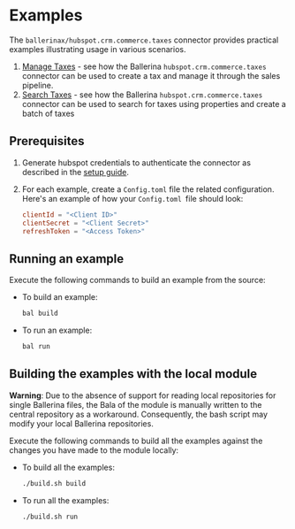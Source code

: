 # Examples

The `ballerinax/hubspot.crm.commerce.taxes` connector provides practical examples illustrating usage in various scenarios.

1. [Manage Taxes](https://raw.githubusercontent.com/ballerina-platform/module-ballerinax-hubspot.crm.commerce.taxes/main/examples/manage-taxes/) - see how the Ballerina `hubspot.crm.commerce.taxes` connector can be used to create a tax and manage it through the sales pipeline.
2. [Search Taxes](https://raw.githubusercontent.com/ballerina-platform/module-ballerinax-hubspot.crm.commerce.taxes/main/examples/search_taxes/) - see how the Ballerina `hubspot.crm.commerce.taxes` connector can be used to search for taxes using properties and create a batch of taxes

## Prerequisites

1. Generate hubspot credentials to authenticate the connector as described in the [setup guide](https://raw.githubusercontent.com/ballerina-platform/module-ballerinax-hubspot.crm.commerce.taxes/main/README.md#setup-guide).

2. For each example, create a `Config.toml` file the related configuration. Here's an example of how your `Config.toml `file should look:
    ```toml
    clientId = "<Client ID>"
    clientSecret = "<Client Secret>"
    refreshToken = "<Access Token>"
    ```

## Running an example

Execute the following commands to build an example from the source:

* To build an example:

    ```bash
    bal build
    ```

* To run an example:

    ```bash
    bal run
    ```

## Building the examples with the local module

**Warning**: Due to the absence of support for reading local repositories for single Ballerina files, the Bala of the module is manually written to the central repository as a workaround. Consequently, the bash script may modify your local Ballerina repositories.

Execute the following commands to build all the examples against the changes you have made to the module locally:

* To build all the examples:

    ```bash
    ./build.sh build
    ```

* To run all the examples:

    ```bash
    ./build.sh run
    ```
